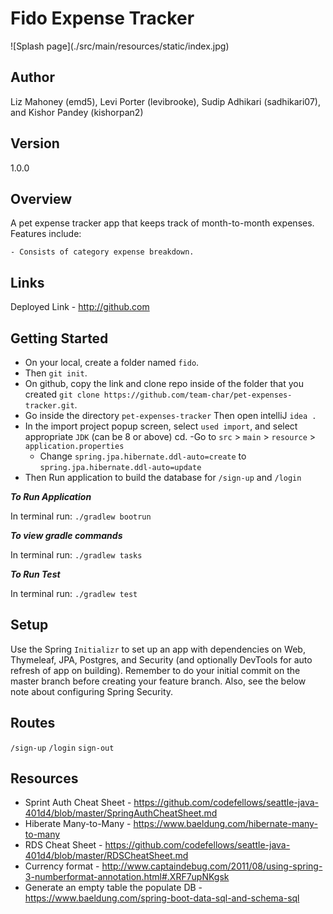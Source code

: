 # Fido Expense Tracker

<splash page image here>
![Splash page](./src/main/resources/static/index.jpg)


## Author
Liz Mahoney (emd5), Levi Porter (levibrooke), Sudip Adhikari (sadhikari07), and Kishor Pandey (kishorpan2)

## Version 
1.0.0

## Overview
A pet expense tracker app that keeps track of month-to-month expenses. Features include:

	- Consists of category expense breakdown. 

## Links 
Deployed Link - <http://github.com>

## Getting Started

- On your local, create a folder named `fido`. 
- Then `git init`. 
- On github, copy the link and clone repo inside of the folder that you created `git clone https://github.com/team-char/pet-expenses-tracker.git`.
- Go inside the directory `pet-expenses-tracker` Then open intelliJ `idea .`
- In the import project popup screen, select `used import`, and select appropriate `JDK` (can be 8 or above)
cd.
-Go to `src` > `main` > `resource` > `application.properties`
    - Change `spring.jpa.hibernate.ddl-auto=create` to `spring.jpa.hibernate.ddl-auto=update`
- Then Run application to build the database for `/sign-up` and `/login`

***To Run Application***

In terminal run: `./gradlew bootrun`

***To view gradle commands***

In terminal run: `./gradlew tasks`

***To Run Test***

In terminal run: `./gradlew test`

## Setup

Use the Spring `Initializr` to set 
up an app with dependencies on Web, Thymeleaf, JPA, Postgres, and Security (and optionally DevTools for auto refresh of app on building). Remember to do your initial commit on the master branch before creating your feature branch. Also, see the below note about configuring Spring Security.

## Routes

`/sign-up`
`/login`
`sign-out`





## Resources 
- Sprint Auth Cheat Sheet - https://github.com/codefellows/seattle-java-401d4/blob/master/SpringAuthCheatSheet.md
- Hiberate Many-to-Many - https://www.baeldung.com/hibernate-many-to-many
- RDS Cheat Sheet - https://github.com/codefellows/seattle-java-401d4/blob/master/RDSCheatSheet.md
- Currency format - http://www.captaindebug.com/2011/08/using-spring-3-numberformat-annotation.html#.XRF7upNKgsk
- Generate an empty table the populate DB - https://www.baeldung.com/spring-boot-data-sql-and-schema-sql